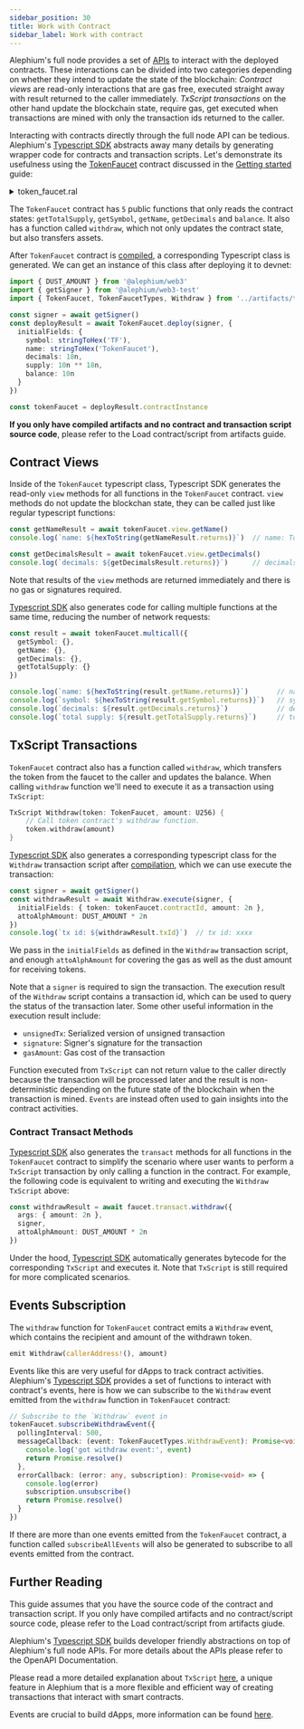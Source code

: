 ```yaml
---
sidebar_position: 30
title: Work with Contract
sidebar_label: Work with contract
---
```


Alephium's full node provides a set of
[APIs](https://node.mainnet.alephium.org/docs/#/Contracts) to
interact with the deployed contracts. These interactions can be
divided into two categories depending on whether they intend to update
the state of the blockchain: _Contract views_ are read-only
interactions that are gas free, executed straight away with result
returned to the caller immediately. _TxScript transactions_ on the
other hand update the blockchain state, require gas, get executed when
transactions are mined with only the transaction ids returned to the
caller.

Interacting with contracts directly through the full node API can be
tedious. Alephium's [Typescript SDK](/sdk/getting-started) abstracts away
many details by generating wrapper code for contracts and transaction
scripts. Let's demonstrate its usefulness using the
[TokenFaucet](https://github.com/alephium/nextjs-template/blob/main/contracts/token.ral)
contract discussed in the [Getting started](/dapps/tutorials/quick-start)
guide:

<details>
<summary>token_faucet.ral</summary>
<p>

```rust
import "std/fungible_token_interface"

// Defines a contract named `TokenFaucet`.
// A contract is a collection of fields (its state) and functions.
// Once deployed, a contract resides at a specific address on the Alephium blockchain.
// Contract fields are permanently stored in contract storage.
// A contract can issue an initial amount of token at its deployment.
Contract TokenFaucet(
    symbol: ByteVec,
    name: ByteVec,
    decimals: U256,
    supply: U256,
    mut balance: U256
) implements IFungibleToken {

    // Events allow for logging of activities on the blockchain.
    // Alephium clients can listen to events in order to react to contract state changes.
    event Withdraw(to: Address, amount: U256)

    enum ErrorCodes {
        InvalidWithdrawAmount = 0
    }

    // A public function that returns the initial supply of the contract's token.
    // Note that the field must be initialized as the amount of the issued token.
    pub fn getTotalSupply() -> U256 {
        return supply
    }

    // A public function that returns the symbol of the token.
    pub fn getSymbol() -> ByteVec {
        return symbol
    }

    // A public function that returns the name of the token.
    pub fn getName() -> ByteVec {
        return name
    }

    // A public function that returns the decimals of the token.
    pub fn getDecimals() -> U256 {
        return decimals
    }

    // A public function that returns the current balance of the contract.
    pub fn balance() -> U256 {
        return balance
    }

    // A public function that transfers tokens to anyone who calls it.
    // The function is annotated with `updateFields = true` as it changes the contract fields.
    // The function is annotated as using contract assets as it does.
    @using(assetsInContract = true, updateFields = true, checkExternalCaller = false)
    pub fn withdraw(amount: U256) -> () {
        // Debug events can be helpful for error analysis
        emit Debug(`The current balance is ${balance}`)

        // Make sure the amount is valid
        assert!(amount <= 2, ErrorCodes.InvalidWithdrawAmount)
        // Functions postfixed with `!` are built-in functions.
        transferTokenFromSelf!(callerAddress!(), selfTokenId!(), amount)
        // Ralph does not allow underflow.
        balance = balance - amount

        // Emit the event defined earlier.
        emit Withdraw(callerAddress!(), amount)
    }
}
```

</p></details>

The `TokenFaucet` contract has `5` public functions that only reads
the contract states: `getTotalSupply`, `getSymbol`, `getName`,
`getDecimals` and `balance`. It also has a function called `withdraw`,
which not only updates the contract state, but also transfers assets.

After `TokenFaucet` contract is
[compiled](/dapps/tutorials/quick-start#compile-your-contract), a
corresponding Typescript class is generated. We can get an instance of
this class after deploying it to devnet:

```typescript
import { DUST_AMOUNT } from '@alephium/web3'
import { getSigner } from '@alephium/web3-test'
import { TokenFaucet, TokenFaucetTypes, Withdraw } from '../artifacts/ts'

const signer = await getSigner()
const deployResult = await TokenFaucet.deploy(signer, {
  initialFields: {
    symbol: stringToHex('TF'),
    name: stringToHex('TokenFaucet'),
    decimals: 18n,
    supply: 10n ** 18n,
    balance: 10n
  }
})

const tokenFaucet = deployResult.contractInstance
```

**If you only have compiled artifacts and no contract and transaction
script source code**, please refer to the Load contract/script from
artifacts
guide.

## Contract Views

Inside of the `TokenFaucet` typescript class, Typescript
SDK generates the read-only `view` methods for
all functions in the `TokenFaucet` contract. `view` methods do not
update the blockchan state, they can be called just like regular
typescript functions:

```typescript
const getNameResult = await tokenFaucet.view.getName()
console.log(`name: ${hexToString(getNameResult.returns)}`)  // name: TokenFaucet

const getDecimalsResult = await tokenFaucet.view.getDecimals()
console.log(`decimals: ${getDecimalsResult.returns)}`)      // decimals: 18
```

Note that results of the `view` methods are returned immediately and
there is no gas or signatures required.

[Typescript SDK](/sdk/getting-started) also generates code for calling
multiple functions at the same time, reducing the number of network
requests:

```typescript
const result = await tokenFaucet.multicall({
  getSymbol: {},
  getName: {},
  getDecimals: {},
  getTotalSupply: {}
})

console.log(`name: ${hexToString(result.getName.returns)}`)       // name: TokenFaucet
console.log(`symbol: ${hexToString(result.getSymbol.returns)}`)   // symbol: TF
console.log(`decimals: ${result.getDecimals.returns}`)            // decimals: 18
console.log(`total supply: ${result.getTotalSupply.returns}`)     // total supply: 10
```

## TxScript Transactions

`TokenFaucet` contract also has a function called `withdraw`, which
transfers the token from the faucet to the caller and updates the
balance. When calling `withdraw` function we'll need to execute it as
a transaction using `TxScript`:

```rust
TxScript Withdraw(token: TokenFaucet, amount: U256) {
    // Call token contract's withdraw function.
    token.withdraw(amount)
}
```

[Typescript SDK](/sdk/getting-started) also generates a corresponding
typescript class for the `Withdraw` transaction script after
[compilation](/dapps/tutorials/quick-start#compile-your-contract),
which we can use execute the transaction:

```typescript
const signer = await getSigner()
const withdrawResult = await Withdraw.execute(signer, {
  initialFields: { token: tokenFaucet.contractId, amount: 2n },
  attoAlphAmount: DUST_AMOUNT * 2n
})
console.log(`tx id: ${withdrawResult.txId}`)  // tx id: xxxx
```

We pass in the `initialFields` as defined in the `Withdraw` transaction
script, and enough `attoAlphAmount` for covering the gas as well as the dust
amount for receiving tokens.

Note that a `signer` is required to sign the transaction. The
execution result of the `Withdraw` script contains a transaction id,
which can be used to query the status of the transaction later. Some
other useful information in the execution result include:

- `unsignedTx`: Serialized version of unsigned transaction
- `signature`: Signer's signature for the transaction
- `gasAmount`: Gas cost of the transaction

Function executed from `TxScript` can not return value to the caller
directly because the transaction will be processed later and the result is
non-deterministic depending on the future state of the blockchain when
the transaction is mined. `Events` are instead often used to gain insights
into the contract activities.

### Contract Transact Methods

[Typescript SDK](/sdk/getting-started) also generates the `transact`
methods for all functions in the `TokenFaucet` contract to simplify
the scenario where user wants to perform a `TxScript` transaction by
only calling a function in the contract. For example, the following
code is equivalent to writing and executing the `Withdraw` `TxScript`
above:

```typescript
const withdrawResult = await faucet.transact.withdraw({
  args: { amount: 2n },
  signer,
  attoAlphAmount: DUST_AMOUNT * 2n
})
```

Under the hood, [Typescript SDK](/sdk/getting-started) automatically
generates bytecode for the corresponding `TxScript` and executes
it. Note that `TxScript` is still required for more complicated
scenarios.

## Events Subscription

The `withdraw` function for `TokenFaucet` contract emits a `Withdraw`
event, which contains the recipient and amount of the withdrawn token.

```rust
emit Withdraw(callerAddress!(), amount)
```

Events like this are very useful for dApps to track contract
activities. Alephium's [Typescript SDK](/sdk/getting-started) provides a set
of functions to interact with contract's events, here is how we can
subscribe to the `Withdraw` event emitted from the `withdraw` function
in `TokenFaucet` contract:

```typescript
// Subscribe to the `Withdraw` event in
tokenFaucet.subscribeWithdrawEvent({
  pollingInterval: 500,
  messageCallback: (event: TokenFaucetTypes.WithdrawEvent): Promise<void> => {
    console.log('got withdraw event:', event)
    return Promise.resolve()
  },
  errorCallback: (error: any, subscription): Promise<void> => {
    console.log(error)
    subscription.unsubscribe()
    return Promise.resolve()
  }
})
```

If there are more than one events emitted from the `TokenFaucet`
contract, a function called `subscribeAllEvents` will also be
generated to subscribe to all events emitted from the contract.

## Further Reading

This guide assumes that you have the source code of the contract and
transaction script. If you only have compiled artifacts and no
contract/script source code, please refer to the Load contract/script
from
artifacts giude.

Alephium's [Typescript SDK](/sdk/getting-started) builds developer friendly
abstractions on top of Alephium's full node APIs. For more details
about the APIs please refer to the OpenAPI
Documentation.

Please read a more detailed explanation about `TxScript`
[here](/dapps/concepts/programming-model#txscript), a unique feature in
Alephium that is a more flexible and efficient way of creating
transactions that interact with smart contracts.

Events are crucial to build dApps, more information can be found
[here](/sdk/events).
